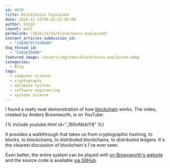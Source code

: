 ```yaml
---
id: 4629
title: Blockchains Explained
date: 2016-12-15T06:41:52-05:00
author: k3jph
layout: post
permalink: /2016/12/15/blockchains-explained/
instant_articles_submission_id:
  - "196407977430608"
dsq_thread_id:
  - "5382635806"
featured_image: /assets/img/news/blockchains-explained.webp
categories:
  - Blog
tags:
  - computer science
  - cryptography
  - database systems
  - software engineering
  - systems science
---
```

I found a really neat demonstration of how
[blockchain](https://en.wikipedia.org/wiki/Blockchain_(database))
works.  The video, created by Anders Brownworth, is on YouTube:

{% include youtube.html id="_160oMzblY8" %}

It provides a walkthrough that takes us from cryptographic hashing,
to blocks, to blockchains, to distributed blockchains, to distributed
ledgers.  It's the clearest discussion of blockchain's I've ever
seen.

Even better, the entire system can be played with [on Brownworth's
website](http://anders.com/blockchain/) and the source code is
available [via GitHub](https://github.com/anders94/blockchain-demo).
